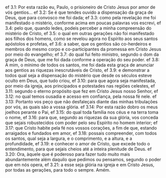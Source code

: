 ef 3.1: Por esta razão eu, Paulo, o prisioneiro de Cristo Jesus por amor de vós gentios...
ef 3.2: Se é que tendes ouvido a dispensação da graça de Deus, que para convosco me foi dada;
ef 3.3: como pela revelação me foi manifestado o mistério, conforme acima em poucas palavras vos escrevi,
ef 3.4: pelo que, quando ledes, podeis perceber a minha compreensão do mistério de Cristo,
ef 3.5: o qual em outras gerações não foi manifestado aos filhos dos homens, como se revelou agora no Espírito aos seus santos apóstolos e profetas,
ef 3.6: a saber, que os gentios são co-herdeiros e membros do mesmo corpo e co-participantes da promessa em Cristo Jesus por meio do evangelho;
ef 3.7: do qual fui feito ministro, segundo o dom da graça de Deus, que me foi dada conforme a operação do seu poder.
ef 3.8: A mim, o mínimo de todos os santos, me foi dada esta graça de anunciar aos gentios as riquezas inescrutáveis de Cristo,
ef 3.9: e demonstrar a todos qual seja a dispensação do mistério que desde os séculos esteve oculto em Deus, que tudo criou,
ef 3.10: para que agora seja manifestada, por meio da igreja, aos principados e potestades nas regiões celestes,
ef 3.11: segundo o eterno propósito que fez em Cristo Jesus nosso Senhor,
ef 3.12: no qual temos ousadia e acesso em confiança, pela nossa fé nele.
ef 3.13: Portanto vos peço que não desfaleçais diante das minhas tribulações por vós, as quais são a vossa glória.
ef 3.14: Por esta razão dobro os meus joelhos perante o Pai,
ef 3.15: do qual toda família nos céus e na terra toma o nome,
ef 3.16: para que, segundo as riquezas da sua glória, vos conceda que sejais robustecidos com poder pelo seu Espírito no homem interior;
ef 3.17: que Cristo habite pela fé nos vossos corações, a fim de que, estando arraigados e fundados em amor,
ef 3.18: possais compreender, com todos os santos, qual seja a largura, e o comprimento, e a altura, e a profundidade,
ef 3.19: e conhecer o amor de Cristo, que excede todo o entendimento, para que sejais cheios até a inteira plenitude de Deus.
ef 3.20: Ora, àquele que é poderoso para fazer tudo muito mais abundantemente além daquilo que pedimos ou pensamos, segundo o poder que em nós opera,
ef 3.21: a esse seja glória na igreja e em Cristo Jesus, por todas as gerações, para todo o sempre. Amém.
